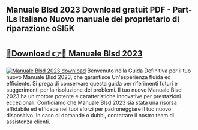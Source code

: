 ## Manuale Blsd 2023 Download gratuit PDF - Part-lLs Italiano Nuovo manuale del proprietario di riparazione oSl5K

# <h2><a href="http://dfgcvx.blite.top/?on=Manuale+Blsd+2023">🔗Download 👉🔴 Manuale Blsd 2023</a></h2>

[![Manuale Blsd 2023 download](https://i.imgur.com/lujVjoI.png)](http://dfgcvx.blite.top/?on=Manuale+Blsd+2023)
Benvenuto nella Guida Definitiva per il tuo nuovo Manuale Blsd 2023, che garantisce Un'esperienza fluida ed efficiente. Si prega di conservare questa guida per riferimenti futuri e suggerimenti per la risoluzione dei problemi. Il tuo nuovo Manuale Blsd 2023 ha un motore potente e caratteristiche innovative per prestazioni eccezionali. Confidiamo che Manuale Blsd 2023 sia stata una risorsa affidabile ed efficace nei tuoi sforzi per padroneggiare il tuo nuovo dispositivo. In caso di domande o dubbi, contattare il nostro team di assistenza clienti.
